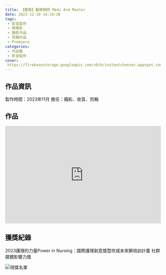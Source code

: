 ```yaml
---
title: 【獲獎】醫療臂師 Medi Arm Master
date: 2023-12-20 14:14:20
tags:
 - 影音製作
 - 微電影
 - 攝影作品
 - 剪輯作品
 - Premiere
categories:
 - 作品集
 - 影音製作
cover:
 https://firebasestorage.googleapis.com/v0/b/instantcheeses.appspot.com/o/%E4%BD%9C%E5%93%81%E9%9B%86%2F%E9%86%AB%E7%99%82%E8%87%82%E5%B8%AB.png?alt=media&token=492bcd5d-91ac-4111-b85e-dc5b0efb800f
---
```

## 作品資訊

製作時間：2023年11月
擔任：攝影、收音、剪輯

## 作品

<div style="display:flex; justify-content:center;">
<iframe width="560" height="315" src="https://www.youtube.com/embed/KCPNJkstojI?si=IMfCKtqMRoND4-D4" title="YouTube video player" frameborder="0" allow="accelerometer; autoplay; clipboard-write; encrypted-media; gyroscope; picture-in-picture; web-share" referrerpolicy="strict-origin-when-cross-origin" allowfullscreen></iframe>
</div>

## 獲獎紀錄
2023護理的力量Power in Nursing：國際護理創意獎暨坎城未來獅培訓計畫
社群媒體影響力獎

![得獎名單](https://firebasestorage.googleapis.com/v0/b/instantcheeses.appspot.com/o/%E4%BD%9C%E5%93%81%E9%9B%86%2F%E5%9D%8E%E5%9F%B9%E7%8D%85%E5%BE%97%E7%8D%8E%E5%90%8D%E5%96%AE.jpg?alt=media&token=f3dd7c12-0414-4aef-b2b9-26da89794c40)